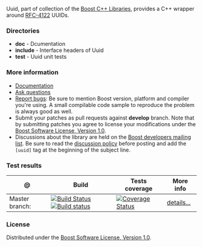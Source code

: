 Uuid, part of collection of the [Boost C++ Libraries](http://github.com/boostorg), provides a C++ wrapper around [RFC-4122](http://www.ietf.org/rfc/rfc4122.txt) UUIDs.

### Directories

* **doc** - Dcumentation
* **include** - Interface headers of Uuid
* **test** - Uuid unit tests

### More information

* [Documentation](http://boost.org/libs/uuid)
* [Ask questions](http://stackoverflow.com/questions/ask?tags=c%2B%2B,boost,boost-uuid)
* [Report bugs](https://github.com/boostorg/uuid/issues): Be sure to mention Boost version, platform and compiler you're using. A small compilable code sample to reproduce the problem is always good as well.
* Submit your patches as pull requests against **develop** branch. Note that by submitting patches you agree to license your modifications under the [Boost Software License, Version 1.0](http://www.boost.org/LICENSE_1_0.txt).
* Discussions about the library are held on the [Boost developers mailing list](http://www.boost.org/community/groups.html#main). Be sure to read the [discussion policy](http://www.boost.org/community/policy.html) before posting and add the `[uuid]` tag at the beginning of the subject line.

### Test results

@               | Build         | Tests coverage | More info
----------------|-------------- | -------------- |-----------
Master branch:  | [![Build Status](https://travis-ci.org/jeking3/uuid.svg?branch=master)](https://travis-ci.org/jeking3/uuid) [![Build status](https://ci.appveyor.com/api/projects/status/o5hmsaj53v9vc624/branch/master?svg=true)](https://ci.appveyor.com/project/jeking3/uuid/branch/master) | [![Coverage Status](https://coveralls.io/repos/jeking3/uuid/badge.png?branch=master)](https://coveralls.io/r/jeking3/uuid?branch=master)  | [details...](http://www.boost.org/development/tests/master/developer/uuid.html)

### License

Distributed under the [Boost Software License, Version 1.0](http://www.boost.org/LICENSE_1_0.txt).

